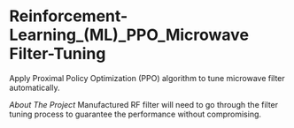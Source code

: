# Reinforcement-Learning_(ML)_PPO_Microwave Filter-Tuning
Apply Proximal Policy Optimization (PPO) algorithm to tune microwave filter automatically.  

_About The Project_
Manufactured RF filter will need to go through the filter tuning process to guarantee the performance without compromising. 


